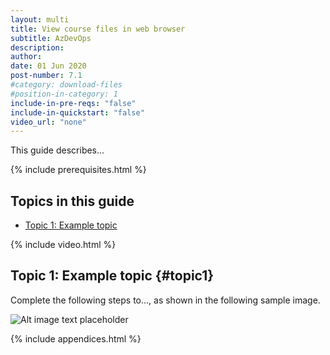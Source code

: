 ```yaml
---
layout: multi
title: View course files in web browser
subtitle: AzDevOps
description:
author:
date: 01 Jun 2020
post-number: 7.1
#category: download-files
#position-in-category: 1
include-in-pre-reqs: "false"
include-in-quickstart: "false"
video_url: "none"
---
```


This guide describes...

{% include prerequisites.html %}

## Topics in this guide

- [Topic 1: Example topic](#topic1)

{% include video.html %}

## Topic 1: Example topic {#topic1}

Complete the following steps to..., as shown in the following sample image.

![Alt image text placeholder](../../assets/images/07-download-files/browser/azdev/img-placeholder.png)

{% include appendices.html %}
